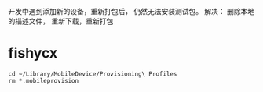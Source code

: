 

开发中遇到添加新的设备，重新打包后， 仍然无法安装测试包。
解决：
删除本地的描述文件， 重新下载，重新打包


# fishycx

```
cd ~/Library/MobileDevice/Provisioning\ Profiles
rm *.mobileprovision
```
